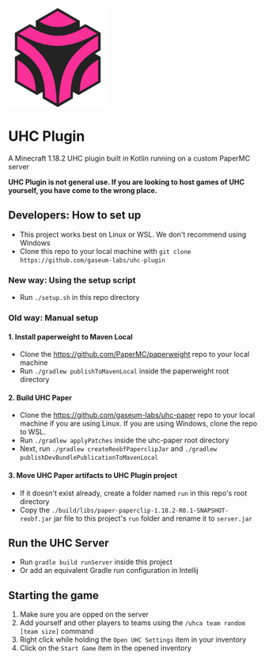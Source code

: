 <img src="uhc icon.png" alt="UHC Enchanting Table Icon" width="200"/> 

# UHC Plugin

A Minecraft 1.18.2 UHC plugin built in Kotlin running on a custom PaperMC server

**UHC Plugin is not general use. If you are looking to host games of UHC yourself, you have come to the wrong place.**

## Developers: How to set up

* This project works best on Linux or WSL. We don't recommend using Windows
* Clone this repo to your local machine with `git clone https://github.com/gaseum-labs/uhc-plugin`

### New way: Using the setup script

* Run `./setup.sh` in this repo directory

### Old way: Manual setup

#### 1. Install paperweight to Maven Local

* Clone the https://github.com/PaperMC/paperweight repo to your local machine
* Run `./gradlew publishToMavenLocal` inside the paperweight root directory

#### 2. Build UHC Paper

* Clone the https://github.com/gaseum-labs/uhc-paper repo to your local machine if you are using Linux. If you are using
  Windows, clone the repo to WSL.
* Run `./gradlew applyPatches` inside the uhc-paper root directory
* Next, run `./gradlew createReobfPaperclipJar` and `./gradlew publishDevBundlePublicationToMavenLocal`

#### 3. Move UHC Paper artifacts to UHC Plugin project

* If it doesn't exist already, create a folder named `run` in this repo's root directory
* Copy the `./build/libs/paper-paperclip-1.18.2-R0.1-SNAPSHOT-reobf.jar` jar file to this project's `run` folder and
  rename it to `server.jar`

## Run the UHC Server

* Run `gradle build runServer` inside this project
* Or add an equivalent Gradle run configuration in Intellij 

## Starting the game

1. Make sure you are opped on the server
2. Add yourself and other players to teams using the `/uhca team random [team size]` command
3. Right click while holding the `Open UHC Settings` item in your inventory
4. Click on the `Start Game` item in the opened inventory
